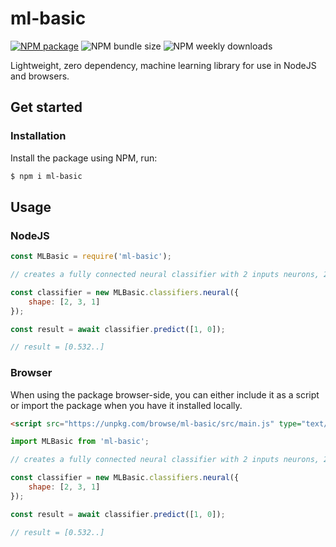 # ml-basic

[![NPM package](https://img.shields.io/npm/v/ml-basic)](https://www.npmjs.com/package/ml-basic)
![NPM bundle size](https://img.shields.io/bundlephobia/minzip/ml-basic)
![NPM weekly downloads](https://img.shields.io/npm/dw/ml-basic)

Lightweight, zero dependency, machine learning library for use in NodeJS and browsers.

## Get started

### Installation
Install the package using NPM, run:

```sh
$ npm i ml-basic
```

## Usage

### NodeJS
```javascript
const MLBasic = require('ml-basic');

// creates a fully connected neural classifier with 2 inputs neurons, 2 hidden neurons and 1 output neuron

const classifier = new MLBasic.classifiers.neural({
    shape: [2, 3, 1]
});

const result = await classifier.predict([1, 0]);

// result = [0.532..]
```

### Browser
When using the package browser-side, you can either include it as a script or import the package when you have it installed locally.
```html
<script src="https://unpkg.com/browse/ml-basic/src/main.js" type="text/javascript"></script>
```

```javascript
import MLBasic from 'ml-basic';
```

```javascript
// creates a fully connected neural classifier with 2 inputs neurons, 2 hidden neurons and 1 output neuron

const classifier = new MLBasic.classifiers.neural({
    shape: [2, 3, 1]
});

const result = await classifier.predict([1, 0]);

// result = [0.532..]
```